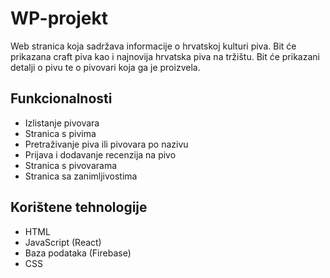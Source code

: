 # WP-projekt


Web stranica koja sadržava informacije o hrvatskoj kulturi piva. Bit će prikazana craft piva kao i najnovija hrvatska piva na tržištu. Bit će prikazani detalji o pivu te o pivovari koja ga je proizvela.

## Funkcionalnosti
<ul>
  <li>Izlistanje pivovara </li>
  <li>Stranica s pivima </li>
  <li>Pretraživanje piva ili pivovara po nazivu </li>
  <li>Prijava i dodavanje recenzija na pivo</li>
  <li>Stranica s pivovarama</li>
  <li>Stranica sa zanimljivostima </li>
</ul>

## Korištene tehnologije
<ul>
  <li>HTML </li>
  <li>JavaScript (React) </li>
  <li>Baza podataka (Firebase) </li>
  <li>CSS </li>
</ul>
  
